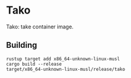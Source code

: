 # Tako

Tako: take container image.

## Building

    rustup target add x86_64-unknown-linux-musl
    cargo build --release
    target/x86_64-unknown-linux-musl/release/tako
